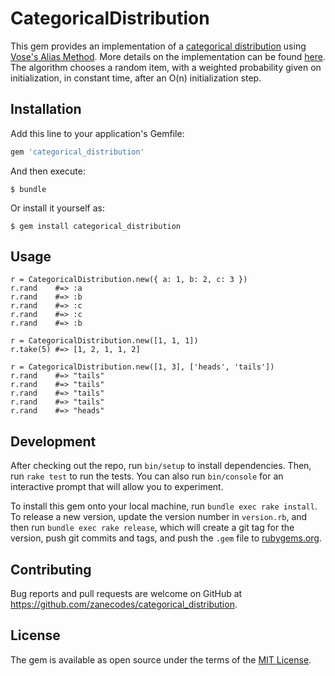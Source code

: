 # CategoricalDistribution

This gem provides an implementation of a [categorical distribution](https://en.wikipedia.org/wiki/Categorical_distribution) using [Vose's Alias Method](https://en.wikipedia.org/wiki/Allas_method). More details on the implementation can be found [here](http://www.keithschwarz.com/darts-dice-coins).
The algorithm chooses a random item, with a weighted probability given on initialization, in constant time, after an O(n) initialization step.

## Installation

Add this line to your application's Gemfile:

```ruby
gem 'categorical_distribution'
```

And then execute:

    $ bundle

Or install it yourself as:

    $ gem install categorical_distribution

## Usage

    r = CategoricalDistribution.new({ a: 1, b: 2, c: 3 })
    r.rand    #=> :a
    r.rand    #=> :b
    r.rand    #=> :c
    r.rand    #=> :c
    r.rand    #=> :b

    r = CategoricalDistribution.new([1, 1, 1])
    r.take(5) #=> [1, 2, 1, 1, 2]

    r = CategoricalDistribution.new([1, 3], ['heads', 'tails'])
    r.rand    #=> "tails"
    r.rand    #=> "tails"
    r.rand    #=> "tails"
    r.rand    #=> "tails"
    r.rand    #=> "heads"

## Development

After checking out the repo, run `bin/setup` to install dependencies. Then, run `rake test` to run the tests. You can also run `bin/console` for an interactive prompt that will allow you to experiment.

To install this gem onto your local machine, run `bundle exec rake install`. To release a new version, update the version number in `version.rb`, and then run `bundle exec rake release`, which will create a git tag for the version, push git commits and tags, and push the `.gem` file to [rubygems.org](https://rubygems.org).

## Contributing

Bug reports and pull requests are welcome on GitHub at https://github.com/zanecodes/categorical_distribution.


## License

The gem is available as open source under the terms of the [MIT License](http://opensource.org/licenses/MIT).

